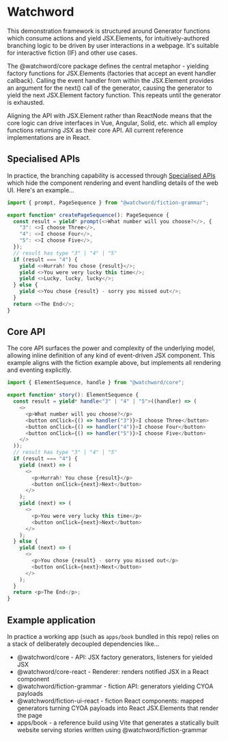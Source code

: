 # Watchword

This demonstration framework is structured around Generator functions which
consume actions and yield JSX.Elements, for intuitively-authored branching
logic to be driven by user interactions in a webpage. It's suitable for
interactive fiction (IF) and other use cases.

The @watchword/core package defines the central metaphor - yielding factory
functions for JSX.Elements (factories that accept an event handler callback).
Calling the event handler from within the JSX.Element provides an argument for
the next() call of the generator, causing the generator to yield the next
JSX.Element factory function. This repeats until the generator is exhausted.

Aligning the API with JSX.Element rather than ReactNode means that the core
logic can drive interfaces in Vue, Angular, Solid, etc. which all employ
functions returning JSX as their core API. All current reference
implementations are in React.

## Specialised APIs

In practice, the branching capability is accessed through [Specialised
APIs](#specialised-apis) which hide the component rendering and event handling
details of the web UI. Here's an example...

```typescript
import { prompt, PageSequence } from "@watchword/fiction-grammar";

export function* createPageSequence(): PageSequence {
  const result = yield* prompt(<>What number will you choose?</>, {
    "3": <>I choose Three</>,
    "4": <>I choose Four</>,
    "5": <>I choose Five</>,
  });
  // result has type "3" | "4" | "5"
  if (result === "4") {
    yield <>Hurrah! You chose {result}</>;
    yield <>You were very lucky this time</>;
    yield <>Lucky, lucky, lucky</>;
  } else {
    yield <>You chose {result} - sorry you missed out</>;
  }
  return <>The End</>;
}
```

## Core API

The core API surfaces the power and complexity of the underlying model, allowing inline definition
of any kind of event-driven JSX component. This example aligns with the fiction example
above, but implements all rendering and eventing explicitly.

```typescript
import { ElementSequence, handle } from "@watchword/core";

export function* story(): ElementSequence {
  const result = yield* handle<"3" | "4" | "5">((handler) => (
    <>
      <p>What number will you choose?</p>
      <button onClick={() => handler("3")}>I choose Three</button>
      <button onClick={() => handler("4")}>I choose Four</button>
      <button onClick={() => handler("5")}>I choose Five</button>
    </>
  ));
  // result has type "3" | "4" | "5"
  if (result === "4") {
    yield (next) => (
      <>
        <p>Hurrah! You chose {result}</p>
        <button onClick={next}>Next</button>
      </>
    );
    yield (next) => (
      <>
        <p>You were very lucky this time</p>
        <button onClick={next}>Next</button>
      </>
    );
  } else {
    yield (next) => (
      <>
        <p>You chose {result} - sorry you missed out</p>
        <button onClick={next}>Next</button>
      </>
    );
  }
  return <p>The End</p>;
}
```

## Example application

In practice a working app (such as `apps/book` bundled in this repo) relies on a
stack of deliberately decoupled dependencies like...

- @watchword/core - API: JSX factory generators, listeners for yielded JSX
- @watchword/core-react - Renderer: renders notified JSX in a React component
- @watchword/fiction-grammar - fiction API: generators yielding CYOA payloads
- @watchword/fiction-ui-react - fiction React components: mapped generators
  turning CYOA payloads into React JSX.Elements that render the page
- apps/book - a reference build using Vite that generates a statically built
  website serving stories written using @watchword/fiction-grammar
